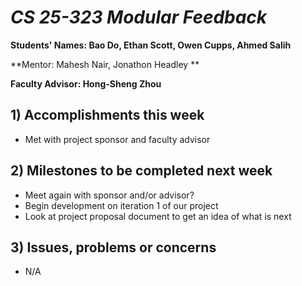 # *CS 25-323 Modular Feedback*

**Students' Names: Bao Do, Ethan Scott, Owen Cupps, Ahmed Salih**

**Mentor: Mahesh Nair, Jonathon Headley **

**Faculty Advisor: Hong-Sheng Zhou**

## 1) Accomplishments this week ##
   - Met with project sponsor and faculty advisor

## 2) Milestones to be completed next week ##
   - Meet again with sponsor and/or advisor?
   - Begin development on iteration 1 of our project
   - Look at project proposal document to get an idea of what is next

## 3) Issues, problems or concerns ##
   - N/A


